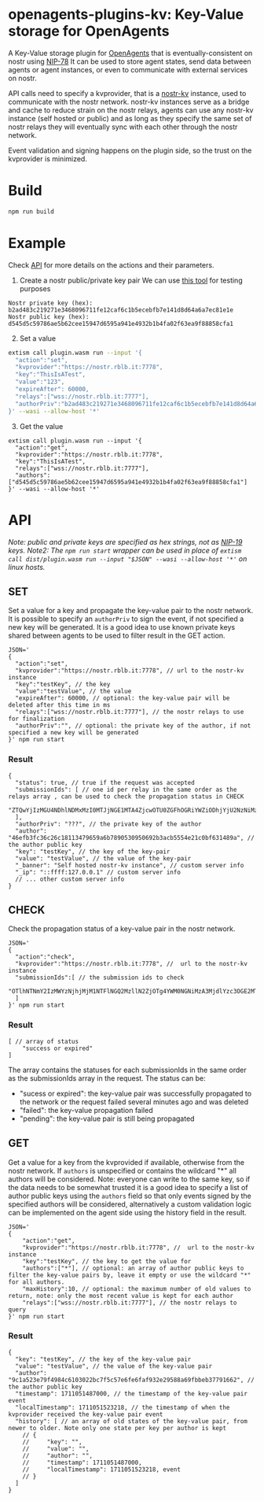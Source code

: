 
# openagents-plugins-kv: Key-Value storage for OpenAgents
A Key-Value storage plugin for [OpenAgents](https://openagents.com/) that is eventually-consistent on nostr using [NIP-78](https://github.com/nostr-protocol/nips/blob/master/78.md)
It can be used to store agent states, send data between agents or agent instances, or even to communicate with external services on nostr.

API calls need to specify a kvprovider, that is a  [nostr-kv](https://github.com/riccardobl/nostr-kv) instance, used to communicate with the nostr network.
nostr-kv instances serve as a bridge and cache to reduce strain on the nostr relays, agents can use any nostr-kv instance (self hosted or public) and as long as they specify the same set of nostr relays they will eventually sync with each other through the nostr network.

Event validation and signing happens on the plugin side, so the trust on the kvprovider is minimized.


# Build
```bash
npm run build
```

# Example
Check [API](#API) for more details on the actions and their parameters.



1. Create a nostr public/private key pair
We can use [this tool](https://nostrtool.com/) for testing purposes
```
Nostr private key (hex): b2ad483c219271e3468096711fe12caf6c1b5ecebfb7e141d8d64a6a7ec81e1e
Nostr public key (hex): d545d5c59786ae5b62cee15947d6595a941e4932b1b4fa02f63ea9f88858cfa1
```
2. Set a value
```bash
extism call plugin.wasm run --input '{
  "action":"set", 
  "kvprovider":"https://nostr.rblb.it:7778",
  "key":"ThisIsATest", 
  "value":"123", 
  "expireAfter": 60000,
  "relays":["wss://nostr.rblb.it:7777"],
  "authorPriv":"b2ad483c219271e3468096711fe12caf6c1b5ecebfb7e141d8d64a6a7ec81e1e"
}' --wasi --allow-host '*'
```

3. Get the value
```jsonc
extism call plugin.wasm run --input '{
  "action":"get", 
  "kvprovider":"https://nostr.rblb.it:7778",
  "key":"ThisIsATest", 
  "relays":["wss://nostr.rblb.it:7777"],
  "authors":["d545d5c59786ae5b62cee15947d6595a941e4932b1b4fa02f63ea9f88858cfa1"]
}' --wasi --allow-host '*'
```




# API
*Note: public and private keys are specified as hex strings, not as [NIP-19](https://github.com/nostr-protocol/nips/blob/master/19.md) keys.*
*Note2: The `npm run start` wrapper can be used in place of `extism call dist/plugin.wasm run --input "$JSON" --wasi --allow-host '*'` on linux hosts.*

## SET
Set a value for a key and propagate the key-value pair to the nostr network.
It is possible to specify an `authorPriv` to sign the event, if not specified a new key will be generated.
It is a good idea to use known private keys shared between agents to be used to filter result in the GET action.

```jsonc
JSON='
{
  "action":"set", 
  "kvprovider":"https://nostr.rblb.it:7778", // url to the nostr-kv instance
  "key":"testKey", // the key
  "value":"testValue", // the value 
  "expireAfter": 60000, // optional: the key-value pair will be deleted after this time in ms
  "relays":["wss://nostr.rblb.it:7777"], // the nostr relays to use for finalization
  "authorPriv":"", // optional: the private key of the author, if not specified a new key will be generated
}' npm run start
```
### Result
```jsonc
{
  "status": true, // true if the request was accepted
  "submissionIds": [ // one id per relay in the same order as the relays array , can be used to check the propagation status in CHECK
    "ZTQwYjIzMGU4NDhlNDMxMzI0MTJjNGE1MTA4ZjcwOTU0ZGFhOGRiYWZiODhjYjU2NzNiMzcyNjlkNTk0MTc0YkB3c3M6Ly9ub3N0ci5yYmxiLml0Ojc3Nzc=" 
  ],
  "authorPriv": "???", // the private key of the author
  "author": "46efb3fc36c26c18113479659a6b7890530950692b3acb5554e21c0bf631489a", // the author public key
  "key": "testKey", // the key of the key-pair
  "value": "testValue", // the value of the key-pair
  "_banner": "Self hosted nostr-kv instance", // custom server info
  "_ip": "::ffff:127.0.0.1" // custom server info
  // ... other custom server info
}
```

## CHECK

Check the propagation status of a key-value pair in the nostr network.

```jsonc
JSON='
{
  "action":"check",
  "kvprovider":"https://nostr.rblb.it:7778", //  url to the nostr-kv instance
  "submissionIds":[ // the submission ids to check
    "OTlhNTNmY2IzMWYzNjhjMjM1NTFlNGQ2MzllN2ZjOTg4YWM0NGNiMzA3MjdlYzc3OGE2MTIxM2U0ODg1YzI1N0B3c3M6Ly9ub3N0ci5yYmxiLml0Ojc3Nzc="
  ]   
}' npm run start
```

### Result
```jsonc
[ // array of status
    "success or expired"
]
```
The array contains the statuses for each submissionIds in the same order as the submissionIds array in the request.
The status can be:
- "sucess or expired": the key-value pair was successfully propagated to the network or the request failed several minutes ago and was deleted
- "failed": the key-value propagation failed
- "pending": the key-value pair is still being propagated


## GET

Get a value for a key from the kvprovided if available, otherwise from the nostr network.
If `authors` is unspecified or contains the wildcard "*" all authors will be considered.
Note: everyone can write to the same key, so if the data needs to be somewhat trusted it is a good idea to specify a list of author public keys using the `authors` field so that only events signed by the specified authors will be considered, alternatively a custom validation logic can be implemented on the agent side using the history field in the result.

```jsonc
JSON='
{
    "action":"get",
    "kvprovider":"https://nostr.rblb.it:7778", //  url to the nostr-kv instance
    "key":"testKey", // the key to get the value for
    "authors":["*"], // optional: an array of author public keys to filter the key-value pairs by, leave it empty or use the wildcard "*" for all authors.
    "maxHistory":10, // optional: the maximum number of old values to return, note: only the most recent value is kept for each author
    "relays":["wss://nostr.rblb.it:7777"], // the nostr relays to query 
}' npm run start
```


### Result
```jsonc
{
  "key": "testKey", // the key of the key-value pair
  "value": "testValue", // the value of the key-value pair
  "author": "9c1a523e79f4984c6103022bc7f5c57e6fe6faf932e29588a69fbbeb37791662", // the author public key
  "timestamp": 1711051487000, // the timestamp of the key-value pair event
  "localTimestamp": 1711051523218, // the timestamp of when the kvprovider received the key-value pair event
  "history": [ // an array of old states of the key-value pair, from newer to older. Note only one state per key per author is kept
    // {
    //     "key": "", 
    //     "value": "", 
    //     "author": "", 
    //     "timestamp": 1711051487000, 
    //     "localTimestamp": 1711051523218, event
    // }
  ]
}
```

